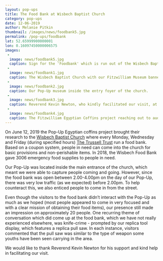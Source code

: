 ```yaml
---
layout: pop-ups
title: The Food Bank at Wisbech Baptist Church
category: pop-ups
date: 12-06-2019
author: Melanie Pitkin
thumbnail: /images/news/foodbank5.jpg
permalink: /pop-ups/foodbank
lat: 52.65999900000001
lon: 0.16097450000006575
images:
 -
  image: news/foodbank5.jpg
  caption: Sign for the 'Foodbank' which is run out of the Wisbech Baptist Church.
 -
  image: news/foodbank1.jpg
  caption: The Wisbech Baptist Church with our Fitzwilliam Museum banner out the front.
 -
  image: news/foodbank2.jpg
  caption: Our Pop-Up museum inside the entry foyer of the church. 
 -
  image: news/foodbank3.jpg
  caption: Reverend Kevin Newton, who kindly facilitated our visit, at the Wisbech Baptist Church.
 -
  image: news/foodbank4.jpg
  caption: The Fitzwilliam Egyptian Coffins project reaching out to audiences in unexpected places.
---
```


On June 12, 2019 the Pop-Up Egyptian coffins project brought their research to the [Wisbech Baptist Church](http://www.wisbechbaptistchurch.org.uk/) where every Monday, Wednesday and Friday (during specified hours) [The Trussell Trust](https://www.trusselltrust.org/) run a food bank. Based on a coupon system, people in need can come into the church for basic provisions and non-perishable items. In 2018, the Wisbech Food Bank gave 3006 emergency food supplies to people in need.

Our Pop-Up was located inside the main entrance of the church, which meant we were able to capture people coming and going. However, since the food bank was open between 2.00-4.00pm on the day of our Pop-Up, there was very low traffic (as we expected) before 2.00pm. To help counteract this, we also enticed people to come in from the street. 

Even though the visitors to the food bank didn’t interact with the Pop-Up as much as we hoped (most people appeared to come in very focused and with a clear mission of obtaining their food items), our presence still made an impression on approximately 20 people. One recurring theme of conversation which did come up at the food bank, which we have not really experienced elsewhere, was knife-crime - prompted by our replica tool display, which features a replica pull saw. In each instance, visitors commented that the pull saw was similar to the type of weapon some youths have been seen carrying in the area. 

We would like to thank Reverend Kevin Newton for his support and kind help in facilitating our visit.
